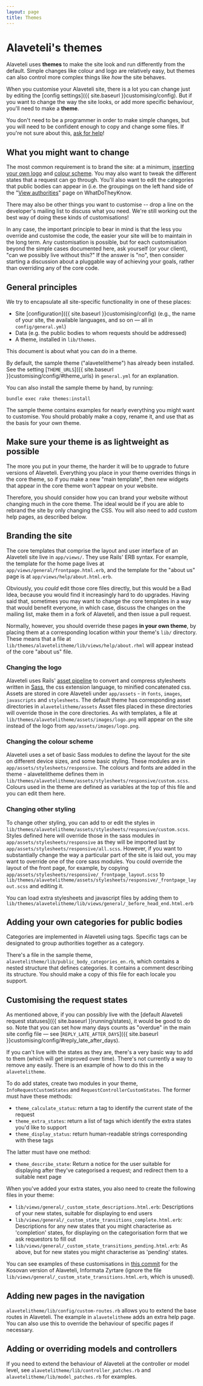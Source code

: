 ```yaml
---
layout: page
title: Themes
---
```


# Alaveteli's themes

<p class="lead">
    Alaveteli uses <strong>themes</strong> to make the site look and run
    differently from the default.
    Simple changes like colour and logo are relatively easy, but themes can also
  control more complex things like <em>how</em> the site behaves.
</p>

When you customise your Alaveteli site, there is a lot you can change just
by editing the [config settings]({{ site.baseurl }}customising/config).
But if you want to change the way the site looks, or add more specific
behaviour, you'll need to make a **theme**.

You don't need to be a programmer in order to make simple changes, but you will
need to be confident enough to copy and change some files. If you're not sure
about this, [ask for help](/community)!

## What you might want to change

The most common requirement is to brand the site: at a minimum,
[inserting your own logo](#changing-the-logo) and [colour scheme](#changing-the-colour-scheme).  You may also want to tweak
the different states that a request can go through.  You'll also want
to edit the categories that public bodies can appear in (i.e. the
groupings on the left hand side of the
"[View authorities](http://www.whatdotheyknow.com/body/list/all)" page
on WhatDoTheyKnow.

There may also be other things you want to customise -- drop a line on
the developer's mailing list to discuss what you need.  We're still working
out the best way of doing these kinds of customisations!

In any case, the important principle to bear in mind is that the less
you override and customise the code, the easier your site will be to
maintain in the long term.  Any customisation is possible, but for
each customisation beyond the simple cases documented here, ask
yourself (or your client), "can we possibly live without this?"  If the
answer is "no", then consider starting a discussion about a pluggable
way of achieving your goals, rather than overriding any of the core
code.

## General principles

We try to encapsulate all site-specific functionality in one of these
places:

* Site [configuration]({{ site.baseurl }}customising/config)
  (e.g., the name of your site, the available
  languages, and so on &mdash; all in `config/general.yml`)
* Data (e.g. the public bodies to whom requests should be addressed)
* A theme, installed in `lib/themes`.

This document is about what you can do in a theme.

By default, the sample theme ("alavetelitheme") has already been
installed.  See the setting
[`THEME_URLS`]({{ site.baseurl }}customising/config/#theme_urls)
in `general.yml` for an explanation.

You can also install the sample theme by hand, by running:

    bundle exec rake themes:install

The sample theme contains examples for nearly everything you might
want to customise.  You should probably make a copy, rename it, and
use that as the basis for your own theme.

## Make sure your theme is as lightweight as possible

The more you put in your theme, the harder it will be to upgrade to
future versions of Alaveteli.  Everything you place in your theme
overrides things in the core theme, so if you make a new "main
template", then new widgets that appear in the core theme won't appear
on your website.

Therefore, you should consider how you can brand your website without
changing much in the core theme.  The ideal would be if you are able
to rebrand the site by only changing the CSS.  You will also need to
add custom help pages, as described below.

## Branding the site

The core templates that comprise the layout and user interface of an
Alaveteli site live in `app/views/`.  They use Rails' ERB syntax.
For example, the template for the home page lives at
`app/views/general/frontpage.html.erb`, and the template for the "about
us" page is at `app/views/help/about.html.erb`.

Obviously, you *could* edit those core files directly, but this would
be a Bad Idea, because you would find it increasingly hard to do
upgrades.  Having said that, sometimes you may want to change the core
templates in a way that would benefit everyone, in which case, discuss
the changes on the mailing list, make them in a fork of Alaveteli, and
then issue a pull request.

Normally, however, you should override these pages **in your own
theme**, by placing them at a corresponding location within your
theme's `lib/` directory.  These means that a file at
`lib/themes/alavetelitheme/lib/views/help/about.rhml` will appear
instead of the core "about us" file.

### Changing the logo

Alaveteli uses Rails' [asset pipeline](http://guides.rubyonrails.org/asset_pipeline.html) to convert and compress stylesheets written in [Sass](http://sass-lang.com/), the css extension language, to minified concatenated css. Assets are stored in core Alaveteli under `app/assets` - in `fonts`, `images`, `javascripts` and `stylesheets`.
 The default theme has corresponding asset directories in `alavetelitheme/assets` Asset files placed in these directories will  override those in the core directories. As with templates, a file at `lib/themes/alavetelitheme/assets/images/logo.png` will appear on the site instead of the logo from `app/assets/images/logo.png`.

### Changing the colour scheme

Alaveteli uses a set of basic Sass modules to define the layout for the site on different device sizes, and some basic styling. These modules are in `app/assets/stylesheets/responsive`. The colours and fonts are added in the theme - alavetelitheme defines them in `lib/themes/alavetelitheme/assets/stylesheets/responsive/custom.scss`. Colours used in the theme are defined as variables at the top of this file and you can edit them here.

### Changing other styling

To change other styling, you can add to or edit the styles in `lib/themes/alavetelitheme/assets/stylesheets/responsive/custom.scss`. Styles defined here will override those in the sass modules in `app/assets/stylesheets/responsive` as they will be imported last by `app/assets/stylesheets/responsive/all.scss`. However, if you want to substantially change the way a particular part of the site is laid out, you may want to override one of the core sass modules. You could override the layout of the front page, for example, by copying `app/assets/stylesheets/responsive/_frontpage_layout.scss` to `lib/themes/alavetelitheme/assets/stylesheets/responsive/_frontpage_layout.scss` and editing it.

You can load extra stylesheets and javascript files by adding them to `lib/themes/alavetelitheme/lib/views/general/_before_head_end.html.erb`

## Adding your own categories for public bodies

Categories are implemented in Alaveteli using tags.  Specific tags can
be designated to group authorities together as a category.

There's a file in the sample theme,
`alavetelitheme/lib/public_body_categories_en.rb`, which contains a
nested structure that defines categories.  It contains a comment
describing its structure. You should make a copy of this file for each
locale you support.

## Customising the request states

As mentioned above, if you can possibly live with the
[default Alaveteli request statuses]({{ site.baseurl }}running/states),
it would be good to do so.  Note that you can set how many days counts
as "overdue" in the main site config file &mdash;
see [`REPLY_LATE_AFTER_DAYS`]({{ site.baseurl }}customising/config/#reply_late_after_days).

If you can't live with the states as they are, there's a very basic
way to add to them (which will get improved over time).  There's not
currently a way to remove any easily.  There is an example of how to
do this in the `alavetelitheme`.

To do add states, create two modules in your theme,
`InfoRequestCustomStates` and `RequestControllerCustomStates`.  The
former must have these methods:

* `theme_calculate_status`: return a tag to identify the current state of the request
* `theme_extra_states`: return a list of tags which identify the extra states you'd like to support
* `theme_display_status`: return human-readable strings corresponding with these tags

The latter must have one method:

* `theme_describe_state`: Return a notice for the user suitable for
  displaying after they've categorised a request; and redirect them to
  a suitable next page

When you've added your extra states, you also need to create the following files in your theme:

* `lib/views/general/_custom_state_descriptions.html.erb`: Descriptions
  of your new states, suitable for displaying to end users
* `lib/views/general/_custom_state_transitions_complete.html.erb`:
  Descriptions for any new states that you might characterise as
  'completion' states, for displaying on the categorisation form that
  we ask requestors to fill out
* `lib/views/general/_custom_state_transitions_pending.html.erb`: As
  above, but for new states you might characterise as 'pending'
  states.

You can see examples of these customisations in
[this commit](https://github.com/sebbacon/informatazyrtare-theme/commit/2b240491237bd72415990399904361ce9bfa431d)
for the Kosovan version of Alaveteli, Informata Zyrtare (ignore the
file `lib/views/general/_custom_state_transitions.html.erb`, which is
unused).

## Adding new pages in the navigation

`alavetelitheme/lib/config/custom-routes.rb` allows you to extend the base routes in
Alaveteli.  The example in `alavetelitheme` adds an extra help page.
You can also use this to override the behaviour of specific pages if
necessary.

## Adding or overriding models and controllers

If you need to extend the behaviour of Alaveteli at the controller or model level, see `alavetelitheme/lib/controller_patches.rb` and `alavetelitheme/lib/model_patches.rb` for examples.
